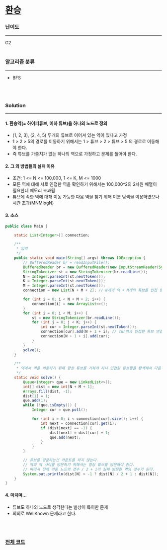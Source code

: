 # [환승](https://www.acmicpc.net/problem/5214)

### 난이도

***
G2
<br><br>

### 알고리즘 분류

***

* BFS

<br><br>

### Solution

***

#### 1. 환승역(= 하이퍼튜브, 이하 튜브)을 하나의 노드로 정의

* (1, 2, 3), (2, 4, 5) 두개의 튜브로 이어져 있는 역이 있다고 가정
* 1 > 2 > 5의 경로를 이동하기 위해서는 1 > 튜브 > 2 > 튜브 > 5 의 경로로 이동해야 한다.
* 즉 튜브를 가중치가 없는 하나의 역으로 가정하고 문제를 풀어야 한다.

#### 2. 그 외 방법들의 실패 이유

* 조건: 1 <= N <= 100,000, 1 <= K, M <= 1000
* 모든 역에 대해 서로 인접한 역을 확인하기 위해서는 100,000^2의 2차원 배열이 필요한데 메모리 초과됨
* 튜브에 속한 역에 대해 이동 가능한 다음 역을 찾기 위해 이분 탐색을 이용하였으나 시간 초과(MNMlogN)

#### 3. 소스

```java
public class Main {

    static List<Integer>[] connection;

    /**
     * 입력
     */
    public static void main(String[] args) throws IOException {
        // BufferedReader br = readInputFile();
        BufferedReader br = new BufferedReader(new InputStreamReader(System.in));
        StringTokenizer st = new StringTokenizer(br.readLine());
        N = Integer.parseInt(st.nextToken());
        K = Integer.parseInt(st.nextToken());
        M = Integer.parseInt(st.nextToken());
        connection = new List[N + M + 2]; // N개의 역 + M개의 튜브를 인접 행렬로 받는다.

        for (int i = 0; i < N + M + 2; i++) {
            connection[i] = new ArrayList<>();
        }
        for (int i = 0; i < M; i++) {
            st = new StringTokenizer(br.readLine());
            for (int j = 0; j < K; j++) {
                int cur = Integer.parseInt(st.nextToken());
                connection[cur].add(N + 1 + i); // cur역과 인접한 튜브 연결
                connection[N + 1 + i].add(cur);
            }
        }
        solve();
    }

    /**
     * 역에서 역을 이동하기 위해 항상 튜브를 거쳐야 하니 인접한 튜브들을 탐색해서 다음 경로를 찾는 BFS
     */
    static void solve() {
        Queue<Integer> que = new LinkedList<>();
        int[] dist = new int[N + M + 1];
        Arrays.fill(dist, -1);
        dist[1] = 1;
        que.add(1);
        while (!que.isEmpty()) {
            Integer cur = que.poll();

            for (int i = 0; i < connection[cur].size(); i++) {
                int next = connection[cur].get(i);
                if (dist[next] == -1) {
                    dist[next] = dist[cur] + 1;
                    que.add(next);
                }
            }
        }

        // 튜브를 방문하는건 카운트를 하지 않는다.
        // 역과 역 사이를 방문하기 위해서는 항상 튜브를 방문해야 한다.
        // 따라서 전체 이동 노드의 갯수 / 2 + 1이 실제 방문한 역의 갯수가 된다.
        System.out.println(dist[N] > -1 ? dist[N] / 2 + 1 : dist[N]);
    }
}
```

#### 4. 마치며...

* 튜브도 하나의 노드로 생각한다는 발상이 특이한 문제
* 의외로 WellKnown 문제라고 한다.

<br><br>

### [전체 코드](https://github.com/Jungmin-Seo0527/CodingTest/blob/main/src/dfs_bfs/BOJ5214_환승.java)
